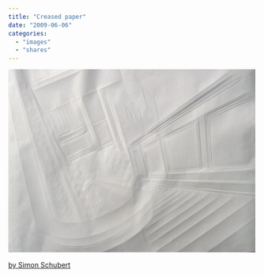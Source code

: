 ```yaml
---
title: "Creased paper"
date: "2009-06-06"
categories: 
  - "images"
  - "shares"
---
```


![](images/4wnP83SaFodv4p17F8WXMUl7o1_r1_1280.jpg)

[by Simon Schubert](http://www.simonschubert.de/papierarbeiten.html)
